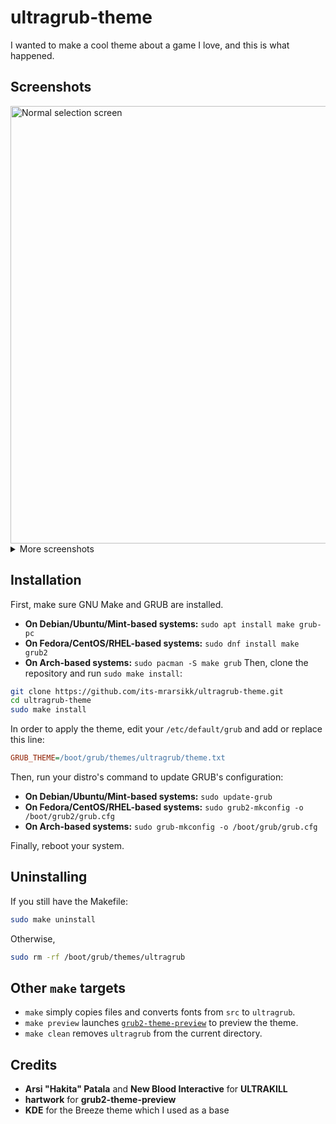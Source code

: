 # ultragrub-theme
I wanted to make a cool theme about a game I love, and this is what happened.

## Screenshots
<img src="https://github.com/user-attachments/assets/3ccf0cc2-a5fc-467f-bb83-27543d3b0ee6" alt="Normal selection screen" width="700">
<details>
<summary>More screenshots</summary>  
<img src="https://github.com/user-attachments/assets/d2bef9db-bbd1-4f71-85fb-3e56b395d186" alt="GRUB command line" width="700">
</details>

## Installation
First, make sure GNU Make and GRUB are installed.
- **On Debian/Ubuntu/Mint-based systems:**
  `sudo apt install make grub-pc`
- **On Fedora/CentOS/RHEL-based systems:**
  `sudo dnf install make grub2`
  <!-- todo: verify that grub2 is correct -->
- **On Arch-based systems:**
  `sudo pacman -S make grub`
Then, clone the repository and run `sudo make install`:
```bash
git clone https://github.com/its-mrarsikk/ultragrub-theme.git
cd ultragrub-theme
sudo make install
```
In order to apply the theme, edit your `/etc/default/grub` and add or replace this line:
```ini
GRUB_THEME=/boot/grub/themes/ultragrub/theme.txt
```
Then, run your distro's command to update GRUB's configuration:
- **On Debian/Ubuntu/Mint-based systems:**
  `sudo update-grub`
- **On Fedora/CentOS/RHEL-based systems:**
  `sudo grub2-mkconfig -o /boot/grub2/grub.cfg`
- **On Arch-based systems:**
  `sudo grub-mkconfig -o /boot/grub/grub.cfg`
  
Finally, reboot your system.
## Uninstalling
If you still have the Makefile:
```bash
sudo make uninstall
```
Otherwise,
```bash
sudo rm -rf /boot/grub/themes/ultragrub
```
## Other `make` targets
- `make` simply copies files and converts fonts from `src` to `ultragrub`.
- `make preview` launches [`grub2-theme-preview`](https://github.com/hartwork/grub2-theme-preview) to preview the theme.
- `make clean` removes `ultragrub` from the current directory.
## Credits
- **Arsi "Hakita" Patala** and **New Blood Interactive** for **ULTRAKILL**
- **hartwork** for **grub2-theme-preview**
- **KDE** for the Breeze theme which I used as a base
